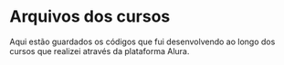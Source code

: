 # Arquivos dos cursos

Aqui estão guardados os códigos que fui desenvolvendo ao longo dos cursos que realizei através da plataforma Alura.
